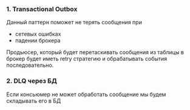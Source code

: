 ### 1. Transactional Outbox

Данный паттерн поможет не терять сообщения при
- сетевых ошибках
- падении брокера

Продьюсер, который будет перетаскивать сообщения из таблицы в брокер будет иметь retry стратегию и обрабатывать события последовательно.


### 2. DLQ через БД
Если консьюмер не может обработать сообщение мы будем складывать его в БД
